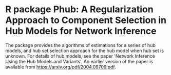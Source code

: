 # R package Phub: A Regularization Approach to Component Selection in Hub Models for Network Inference

The package provides the algorithms of estimations for a series of hub models, and hub set selection approach for the hub model when hub set is unknown.
For details of hub models, see the paper 'Network Inference Using the Hub Models and Variants'. An earlier version of the paper is available from https://arxiv.org/pdf/2004.09709.pdf.


